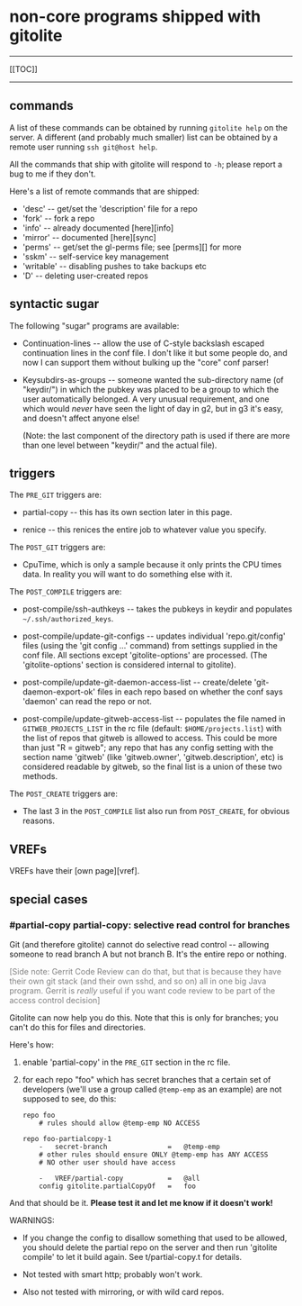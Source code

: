 # non-core programs shipped with gitolite

----

[[TOC]]

----

## commands

A list of these commands can be obtained by running `gitolite help` on the
server.  A different (and probably much smaller) list can be obtained by a
remote user running `ssh git@host help`.

All the commands that ship with gitolite will respond to `-h`; please report a
bug to me if they don't.

Here's a list of remote commands that are shipped:

  * 'desc' -- get/set the 'description' file for a repo
  * 'fork' -- fork a repo
  * 'info' -- already documented [here][info]
  * 'mirror' -- documented [here][sync]
  * 'perms' -- get/set the gl-perms file; see [perms][] for more
  * 'sskm' -- self-service key management
  * 'writable' -- disabling pushes to take backups etc
  * 'D' -- deleting user-created repos

## syntactic sugar

The following "sugar" programs are available:

  * Continuation-lines -- allow the use of C-style backslash escaped
    continuation lines in the conf file.  I don't like it but some people do,
    and now I can support them without bulking up the "core" conf parser!

  * Keysubdirs-as-groups -- someone wanted the sub-directory name (of
    "keydir/") in which the pubkey was placed to be a group to which the user
    automatically belonged.  A very unusual requirement, and one which would
    *never* have seen the light of day in g2, but in g3 it's easy, and doesn't
    affect anyone else!

    (Note: the last component of the directory path is used if there are more
    than one level between "keydir/" and the actual file).

## triggers

The `PRE_GIT` triggers are:

  * partial-copy -- this has its own section later in this page.

  * renice -- this renices the entire job to whatever value you specify.

The `POST_GIT` triggers are:

  * CpuTime, which is only a sample because it only prints the CPU times data.
    In reality you will want to do something else with it.

The `POST_COMPILE` triggers are:

  * post-compile/ssh-authkeys -- takes the pubkeys in keydir and populates
    `~/.ssh/authorized_keys`.

  * post-compile/update-git-configs -- updates individual 'repo.git/config'
    files (using the 'git config ...' command) from settings supplied in the
    conf file.  All sections except 'gitolite-options' are processed.  (The
    'gitolite-options' section is considered internal to gitolite).

  * post-compile/update-git-daemon-access-list -- create/delete
    'git-daemon-export-ok' files in each repo based on whether the conf says
    'daemon' can read the repo or not.

  * post-compile/update-gitweb-access-list -- populates the file named in
    `GITWEB_PROJECTS_LIST` in the rc file (default: `$HOME/projects.list`)
    with the list of repos that gitweb is allowed to access.  This could be
    more than just "R = gitweb"; any repo that has any config setting with the
    section name 'gitweb' (like 'gitweb.owner', 'gitweb.description', etc) is
    considered readable by gitweb, so the final list is a union of these two
    methods.

The `POST_CREATE` triggers are:

  * The last 3 in the `POST_COMPILE` list also run from `POST_CREATE`, for
    obvious reasons.

## VREFs

VREFs have their [own page][vref].

## special cases

### #partial-copy partial-copy: selective read control for branches

Git (and therefore gitolite) cannot do selective read control -- allowing
someone to read branch A but not branch B.  It's the entire repo or nothing.

<font color="gray"> [Side note: Gerrit Code Review can do that, but that is
because they have their own git stack (and their own sshd, and so on) all in
one big Java program.  Gerrit is *really* useful if you want code review to be
part of the access control decision] </font>

Gitolite can now help you do this.  Note that this is only for branches; you
can't do this for files and directories.

Here's how:

1.  enable 'partial-copy' in the `PRE_GIT` section in the rc file.

2.  for each repo "foo" which has secret branches that a certain set of
    developers (we'll use a group called `@temp-emp` as an example) are not
    supposed to see, do this:

        repo foo
            # rules should allow @temp-emp NO ACCESS

        repo foo-partialcopy-1
            -   secret-branch               =   @temp-emp
            # other rules should ensure ONLY @temp-emp has ANY ACCESS
            # NO other user should have access

            -   VREF/partial-copy           =   @all
            config gitolite.partialCopyOf   =   foo

And that should be it.  **Please test it and let me know if it doesn't work!**

WARNINGS:

  * If you change the config to disallow something that used to be allowed,
    you should delete the partial repo on the server and then run 'gitolite
    compile' to let it build again.  See t/partial-copy.t for details.

  * Not tested with smart http; probably won't work.

  * Also not tested with mirroring, or with wild card repos.
